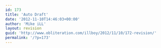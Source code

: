 ```yaml
---
id: 173
title: 'Auto Draft'
date: '2012-11-10T14:46:03+00:00'
author: 'Mike iLL'
layout: revision
guid: 'http://www.obliteration.com/illboy/2012/11/10/172-revision/'
permalink: '/?p=173'
---
```



